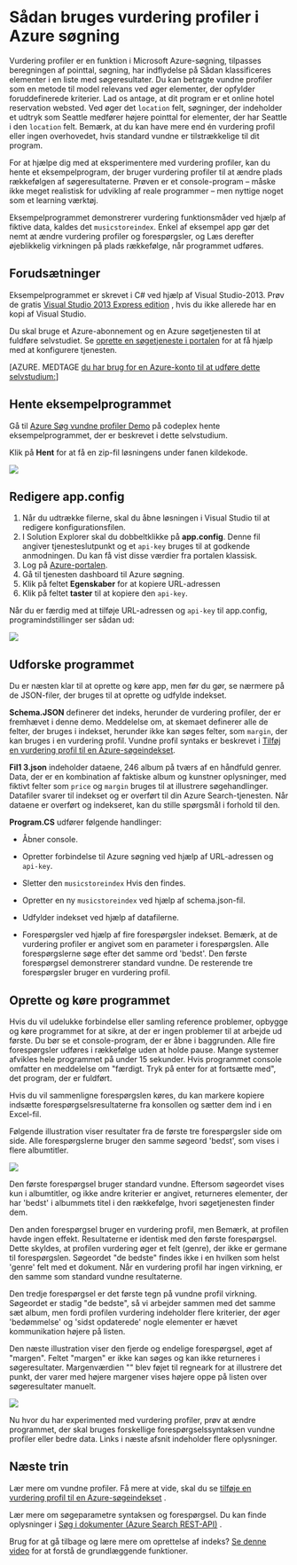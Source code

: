 <properties 
    pageTitle="Sådan bruger du vundne profiler i Azure Søg | Microsoft Azure | Hostet skyen search-tjenesten" 
    description="Finjustere søgerelevans gennem pointsystemet profiler i Azure søgning, en hostet skyen søgetjenesten på Microsoft Azure." 
    services="search" 
    documentationCenter="" 
    authors="HeidiSteen" 
    manager="mblythe" 
    editor=""/>

<tags 
    ms.service="search" 
    ms.devlang="rest-api" 
    ms.workload="search" 
    ms.topic="article" 
    ms.tgt_pltfrm="na" 
    ms.date="10/17/2016" 
    ms.author="heidist"/>

# <a name="how-to-use-scoring-profiles-in-azure-search"></a>Sådan bruges vurdering profiler i Azure søgning

Vurdering profiler er en funktion i Microsoft Azure-søgning, tilpasses beregningen af pointtal, søgning, har indflydelse på Sådan klassificeres elementer i en liste med søgeresultater. Du kan betragte vundne profiler som en metode til model relevans ved øger elementer, der opfylder foruddefinerede kriterier. Lad os antage, at dit program er et online hotel reservation websted. Ved øger det `location` felt, søgninger, der indeholder et udtryk som Seattle medfører højere pointtal for elementer, der har Seattle i den `location` felt. Bemærk, at du kan have mere end én vurdering profil eller ingen overhovedet, hvis standard vundne er tilstrækkelige til dit program.

For at hjælpe dig med at eksperimentere med vurdering profiler, kan du hente et eksempelprogram, der bruger vurdering profiler til at ændre plads rækkefølgen af søgeresultaterne. Prøven er et console-program – måske ikke meget realistisk for udvikling af reale programmer – men nyttige noget som et learning værktøj. 

Eksempelprogrammet demonstrerer vurdering funktionsmåder ved hjælp af fiktive data, kaldes det `musicstoreindex`. Enkel af eksempel app gør det nemt at ændre vurdering profiler og forespørgsler, og Læs derefter øjeblikkelig virkningen på plads rækkefølge, når programmet udføres.

<a id="sub-1"></a>
## <a name="prerequisites"></a>Forudsætninger

Eksempelprogrammet er skrevet i C# ved hjælp af Visual Studio-2013. Prøv de gratis [Visual Studio 2013 Express edition](http://www.visualstudio.com/products/visual-studio-express-vs.aspx) , hvis du ikke allerede har en kopi af Visual Studio.

Du skal bruge et Azure-abonnement og en Azure søgetjenesten til at fuldføre selvstudiet. Se [oprette en søgetjeneste i portalen](search-create-service-portal.md) for at få hjælp med at konfigurere tjenesten.

[AZURE. MEDTAGE [du har brug for en Azure-konto til at udføre dette selvstudium:](../../includes/free-trial-note.md)]

<a id="sub-2"></a>
## <a name="download-the-sample-application"></a>Hente eksempelprogrammet

Gå til [Azure Søg vundne profiler Demo](https://azuresearchscoringprofiles.codeplex.com/) på codeplex hente eksempelprogrammet, der er beskrevet i dette selvstudium.

Klik på **Hent** for at få en zip-fil løsningens under fanen kildekode. 

 ![][12]

<a id="sub-3"></a>
## <a name="edit-appconfig"></a>Redigere app.config

1. Når du udtrække filerne, skal du åbne løsningen i Visual Studio til at redigere konfigurationsfilen.
1. I Solution Explorer skal du dobbeltklikke på **app.config**. Denne fil angiver tjenesteslutpunkt og et `api-key` bruges til at godkende anmodningen. Du kan få vist disse værdier fra portalen klassisk.
1. Log på [Azure-portalen](https://portal.azure.com).
1. Gå til tjenesten dashboard til Azure søgning.
1. Klik på feltet **Egenskaber** for at kopiere URL-adressen
1. Klik på feltet **taster** til at kopiere den `api-key`.

Når du er færdig med at tilføje URL-adressen og `api-key` til app.config, programindstillinger ser sådan ud:

   ![][11]


<a id="sub-4"></a>
## <a name="explore-the-application"></a>Udforske programmet

Du er næsten klar til at oprette og køre app, men før du gør, se nærmere på de JSON-filer, der bruges til at oprette og udfylde indekset.

**Schema.JSON** definerer det indeks, herunder de vurdering profiler, der er fremhævet i denne demo. Meddelelse om, at skemaet definerer alle de felter, der bruges i indekset, herunder ikke kan søges felter, som `margin`, der kan bruges i en vurdering profil. Vundne profil syntaks er beskrevet i [Tilføj en vurdering profil til en Azure-søgeindekset](http://msdn.microsoft.com/library/azure/dn798928.aspx).

**Fil1 3.json** indeholder dataene, 246 album på tværs af en håndfuld genrer. Data, der er en kombination af faktiske album og kunstner oplysninger, med fiktivt felter som `price` og `margin` bruges til at illustrere søgehandlinger. Datafiler svarer til indekset og er overført til din Azure Search-tjenesten. Når dataene er overført og indekseret, kan du stille spørgsmål i forhold til den.

**Program.CS** udfører følgende handlinger:

- Åbner console.

- Opretter forbindelse til Azure søgning ved hjælp af URL-adressen og `api-key`.

- Sletter den `musicstoreindex` Hvis den findes.

- Opretter en ny `musicstoreindex` ved hjælp af schema.json-fil.

- Udfylder indekset ved hjælp af datafilerne.

- Forespørgsler ved hjælp af fire forespørgsler indekset. Bemærk, at de vurdering profiler er angivet som en parameter i forespørgslen. Alle forespørgslerne søge efter det samme ord 'bedst'. Den første forespørgsel demonstrerer standard vundne. De resterende tre forespørgsler bruger en vurdering profil.

<a id="sub-5"></a>
## <a name="build-and-run-the-application"></a>Oprette og køre programmet

Hvis du vil udelukke forbindelse eller samling reference problemer, opbygge og køre programmet for at sikre, at der er ingen problemer til at arbejde ud første. Du bør se et console-program, der er åbne i baggrunden. Alle fire forespørgsler udføres i rækkefølge uden at holde pause. Mange systemer afvikles hele programmet på under 15 sekunder. Hvis programmet console omfatter en meddelelse om "færdigt. Tryk på enter for at fortsætte med", det program, der er fuldført. 

Hvis du vil sammenligne forespørgslen køres, du kan markere kopiere indsætte forespørgselsresultaterne fra konsollen og sætter dem ind i en Excel-fil. 

Følgende illustration viser resultater fra de første tre forespørgsler side om side. Alle forespørgslerne bruger den samme søgeord 'bedst', som vises i flere albumtitler.

   ![][10]

Den første forespørgsel bruger standard vundne. Eftersom søgeordet vises kun i albumtitler, og ikke andre kriterier er angivet, returneres elementer, der har 'bedst' i albummets titel i den rækkefølge, hvori søgetjenesten finder dem. 

Den anden forespørgsel bruger en vurdering profil, men Bemærk, at profilen havde ingen effekt. Resultaterne er identisk med den første forespørgsel. Dette skyldes, at profilen vurdering øger et felt (genre), der ikke er germane til forespørgslen. Søgeordet "de bedste" findes ikke i en hvilken som helst 'genre' felt med et dokument. Når en vurdering profil har ingen virkning, er den samme som standard vundne resultaterne.  

Den tredje forespørgsel er det første tegn på vundne profil virkning. Søgeordet er stadig "de bedste", så vi arbejder sammen med det samme sæt album, men fordi profilen vurdering indeholder flere kriterier, der øger 'bedømmelse' og 'sidst opdaterede' nogle elementer er hævet kommunikation højere på listen.

Den næste illustration viser den fjerde og endelige forespørgsel, øget af "margen". Feltet "margen" er ikke kan søges og kan ikke returneres i søgeresultater. Margenværdien "" blev føjet til regneark for at illustrere det punkt, der varer med højere margener vises højere oppe på listen over søgeresultater manuelt. 

   ![][9]

Nu hvor du har experimented med vurdering profiler, prøv at ændre programmet, der skal bruges forskellige forespørgselssyntaksen vundne profiler eller bedre data. Links i næste afsnit indeholder flere oplysninger.

<a id="next-steps"></a>
## <a name="next-steps"></a>Næste trin

Lær mere om vundne profiler. Få mere at vide, skal du se [tilføje en vurdering profil til en Azure-søgeindekset](http://msdn.microsoft.com/library/azure/dn798928.aspx) .

Lær mere om søgeparametre syntaksen og forespørgsel. Du kan finde oplysninger i [Søg i dokumenter (Azure Search REST-API)](http://msdn.microsoft.com/library/azure/dn798927.aspx) .

Brug for at gå tilbage og lære mere om oprettelse af indeks? [Se denne video](http://channel9.msdn.com/Shows/Cloud+Cover/Cloud-Cover-152-Azure-Search-with-Liam-Cavanagh) for at forstå de grundlæggende funktioner.

<!--Anchors-->
[Prerequisites]: #sub-1
[Download the sample application]: #sub-2
[Edit app.config]: #sub-3
[Explore the application]: #sub-4
[Build and run the application]: #sub-5
[Next steps]: #next-steps

<!--Image references-->
[12]: ./media/search-get-started-scoring-profiles/AzureSearch_CodeplexDownload.PNG
[11]: ./media/search-get-started-scoring-profiles/AzureSearch_Scoring_AppConfig.PNG
[10]: ./media/search-get-started-scoring-profiles/AzureSearch_XLSX1.PNG
[9]: ./media/search-get-started-scoring-profiles/AzureSearch_XLSX2.PNG 